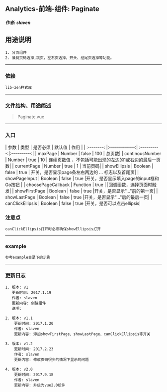## Analytics-前端-组件: Paginate
##### 作者: *slaven*
## 用途说明
    1. 分页组件
    2. 兼具页码选择,跳页，左右页选择，开头、结尾页选择等功能。
***
### 依赖
    lib-zen样式库
***
### 文件结构、用途简述
   > Paginate.vue

***
### 入口
| 参数        | 类型           |    是否必须     |     默认值    | 作用 |
| :--------: |:-------------:| :----------:|:----------:|
| maxPage     | Number | false  | 100  | 总页数|
| continousNumber  | Number | true  |  10 |  连续页数值 ，不包括可能出现的左边的1或右边的最后一页数|
| currentPage | Number |  true |  1 | 当前页码|
| showEllipsis  | Boolean | false | true | 开关，是否显示page条左右两边的 ... 标志以及首尾页|
| showPageInput | Boolean  |  false   |  true |开关，是否显示填入page的input框和Go按钮 |
| choosePageCallback   | Function | true | |回调函数，选择页面时触发|
| showFirstPage   | Boolean | false | true |开关，是否显示"..."前的第一页|
| showLastPage   | Boolean | false | true |开关，是否显示"..."后的最后一页|
| canClickEllipsis   | Boolean | false | true |开关，是否可以点击ellipsis|
### 注意点
    canClickEllipsis打开时必须确保showEllipsis打开
***
### example
    参考example目录下的示例
***
### 更新日志
    1. 版本: v1
       更新时间: 2017.1.19
       作者: slaven
       更新内容: 创建组件
       说明:

    2. 版本: v1.1
        更新时间: 2017.1.20
        作者: slaven
        更新内容: 添加showFirstPage、showLastPage、canClickEllipsis等开关

    3. 版本: v1.2
        更新时间: 2017.2.23
        作者: slaven
        更新内容: 修改页码很少的情况下显示的问题

    4. 版本: v2.0
        更新时间: 2017.9.18
        作者: slaven
        更新内容: 升级为vue2.0组件
